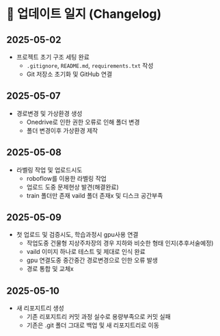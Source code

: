 # 📘 업데이트 일지 (Changelog)

## 2025-05-02
- 프로젝트 초기 구조 세팅 완료
  - `.gitignore`, `README.md`, `requirements.txt` 작성
  - Git 저장소 초기화 및 GitHub 연결
## 2025-05-07
- 경로변경 및 가상환경 생성
  - Onedrive로 인한 권한 오류로 인해 폴더 변경
  - 폴더 변경이후 가상환경 제작
## 2025-05-08
- 라벨링 작업 및 업로드시도
  - roboflow를 이용한 라벨링 작업
  - 업로드 도중 문제현상 발견(해결완료)
  - train 폴더만 존재 vaild 폴더 존재x 및 디스크 공간부족
## 2025-05-09
- 첫 업로드 및 검증시도, 학습과정시 gpu사용 연결
  - 작업도중 건물형 지상주차장의 경우 지하와 비슷한 형태 인지(추후서술예정)
  - vaild 이미지 하나로 테스트 및 제대로 인식 완료
  - gpu 연결도중 중간중간 경로변경으로 인한 오류 발생
  - 경로 통합 및 교체x
## 2025-05-10
- 새 리포지트리 생성
  - 기존 리포지트리 커밋 과정 실수로 용량부족으로 커밋 실패
  - 기존은 .git 폴더 그대로 백업 및 새 리포지트리로 이동